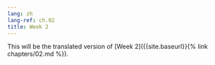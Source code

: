 ```yaml
---
lang: zh
lang-ref: ch.02
title: Week 2
---
```


This will be the translated version of [Week 2]({{site.baseurl}}{% link chapters/02.md %}).
